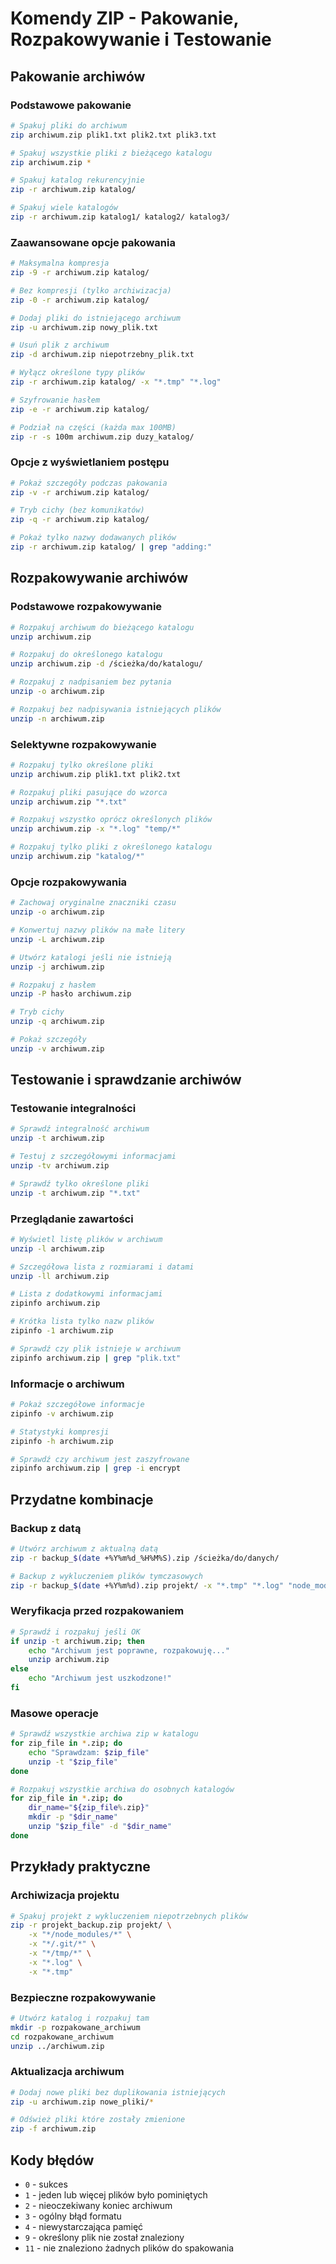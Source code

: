 # Komendy ZIP - Pakowanie, Rozpakowywanie i Testowanie

## Pakowanie archiwów

### Podstawowe pakowanie
```bash
# Spakuj pliki do archiwum
zip archiwum.zip plik1.txt plik2.txt plik3.txt

# Spakuj wszystkie pliki z bieżącego katalogu
zip archiwum.zip *

# Spakuj katalog rekurencyjnie
zip -r archiwum.zip katalog/

# Spakuj wiele katalogów
zip -r archiwum.zip katalog1/ katalog2/ katalog3/
```

### Zaawansowane opcje pakowania
```bash
# Maksymalna kompresja
zip -9 -r archiwum.zip katalog/

# Bez kompresji (tylko archiwizacja)
zip -0 -r archiwum.zip katalog/

# Dodaj pliki do istniejącego archiwum
zip -u archiwum.zip nowy_plik.txt

# Usuń plik z archiwum
zip -d archiwum.zip niepotrzebny_plik.txt

# Wyłącz określone typy plików
zip -r archiwum.zip katalog/ -x "*.tmp" "*.log"

# Szyfrowanie hasłem
zip -e -r archiwum.zip katalog/

# Podział na części (każda max 100MB)
zip -r -s 100m archiwum.zip duzy_katalog/
```

### Opcje z wyświetlaniem postępu
```bash
# Pokaż szczegóły podczas pakowania
zip -v -r archiwum.zip katalog/

# Tryb cichy (bez komunikatów)
zip -q -r archiwum.zip katalog/

# Pokaż tylko nazwy dodawanych plików
zip -r archiwum.zip katalog/ | grep "adding:"
```

## Rozpakowywanie archiwów

### Podstawowe rozpakowywanie
```bash
# Rozpakuj archiwum do bieżącego katalogu
unzip archiwum.zip

# Rozpakuj do określonego katalogu
unzip archiwum.zip -d /ścieżka/do/katalogu/

# Rozpakuj z nadpisaniem bez pytania
unzip -o archiwum.zip

# Rozpakuj bez nadpisywania istniejących plików
unzip -n archiwum.zip
```

### Selektywne rozpakowywanie
```bash
# Rozpakuj tylko określone pliki
unzip archiwum.zip plik1.txt plik2.txt

# Rozpakuj pliki pasujące do wzorca
unzip archiwum.zip "*.txt"

# Rozpakuj wszystko oprócz określonych plików
unzip archiwum.zip -x "*.log" "temp/*"

# Rozpakuj tylko pliki z określonego katalogu
unzip archiwum.zip "katalog/*"
```

### Opcje rozpakowywania
```bash
# Zachowaj oryginalne znaczniki czasu
unzip -o archiwum.zip

# Konwertuj nazwy plików na małe litery
unzip -L archiwum.zip

# Utwórz katalogi jeśli nie istnieją
unzip -j archiwum.zip

# Rozpakuj z hasłem
unzip -P hasło archiwum.zip

# Tryb cichy
unzip -q archiwum.zip

# Pokaż szczegóły
unzip -v archiwum.zip
```

## Testowanie i sprawdzanie archiwów

### Testowanie integralności
```bash
# Sprawdź integralność archiwum
unzip -t archiwum.zip

# Testuj z szczegółowymi informacjami
unzip -tv archiwum.zip

# Sprawdź tylko określone pliki
unzip -t archiwum.zip "*.txt"
```

### Przeglądanie zawartości
```bash
# Wyświetl listę plików w archiwum
unzip -l archiwum.zip

# Szczegółowa lista z rozmiarami i datami
unzip -ll archiwum.zip

# Lista z dodatkowymi informacjami
zipinfo archiwum.zip

# Krótka lista tylko nazw plików
zipinfo -1 archiwum.zip

# Sprawdź czy plik istnieje w archiwum
zipinfo archiwum.zip | grep "plik.txt"
```

### Informacje o archiwum
```bash
# Pokaż szczegółowe informacje
zipinfo -v archiwum.zip

# Statystyki kompresji
zipinfo -h archiwum.zip

# Sprawdź czy archiwum jest zaszyfrowane
zipinfo archiwum.zip | grep -i encrypt
```

## Przydatne kombinacje

### Backup z datą
```bash
# Utwórz archiwum z aktualną datą
zip -r backup_$(date +%Y%m%d_%H%M%S).zip /ścieżka/do/danych/

# Backup z wykluczeniem plików tymczasowych
zip -r backup_$(date +%Y%m%d).zip projekt/ -x "*.tmp" "*.log" "node_modules/*" ".git/*"
```

### Weryfikacja przed rozpakowaniem
```bash
# Sprawdź i rozpakuj jeśli OK
if unzip -t archiwum.zip; then
    echo "Archiwum jest poprawne, rozpakowuję..."
    unzip archiwum.zip
else
    echo "Archiwum jest uszkodzone!"
fi
```

### Masowe operacje
```bash
# Sprawdź wszystkie archiwa zip w katalogu
for zip_file in *.zip; do
    echo "Sprawdzam: $zip_file"
    unzip -t "$zip_file"
done

# Rozpakuj wszystkie archiwa do osobnych katalogów
for zip_file in *.zip; do
    dir_name="${zip_file%.zip}"
    mkdir -p "$dir_name"
    unzip "$zip_file" -d "$dir_name"
done
```

## Przykłady praktyczne

### Archiwizacja projektu
```bash
# Spakuj projekt z wykluczeniem niepotrzebnych plików
zip -r projekt_backup.zip projekt/ \
    -x "*/node_modules/*" \
    -x "*/.git/*" \
    -x "*/tmp/*" \
    -x "*.log" \
    -x "*.tmp"
```

### Bezpieczne rozpakowywanie
```bash
# Utwórz katalog i rozpakuj tam
mkdir -p rozpakowane_archiwum
cd rozpakowane_archiwum
unzip ../archiwum.zip
```

### Aktualizacja archiwum
```bash
# Dodaj nowe pliki bez duplikowania istniejących
zip -u archiwum.zip nowe_pliki/*

# Odśwież pliki które zostały zmienione
zip -f archiwum.zip
```

## Kody błędów
- `0` - sukces
- `1` - jeden lub więcej plików było pominiętych
- `2` - nieoczekiwany koniec archiwum
- `3` - ogólny błąd formatu
- `4` - niewystarczająca pamięć
- `9` - określony plik nie został znaleziony
- `11` - nie znaleziono żadnych plików do spakowania
